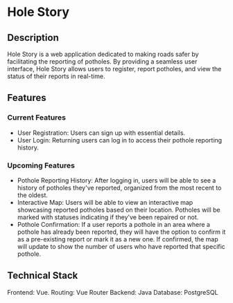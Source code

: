 # Hole Story

## Description

Hole Story is a web application dedicated to making roads safer by facilitating the reporting of potholes. By providing a seamless user interface, Hole Story allows users to register, report potholes, and view the status of their reports in real-time.

## Features

### Current Features

- User Registration: Users can sign up with essential details.
- User Login: Returning users can log in to access their pothole reporting history.

### Upcoming Features

- Pothole Reporting History: After logging in, users will be able to see a history of potholes they've reported, organized from the most recent to the oldest.
- Interactive Map: Users will be able to view an interactive map showcasing reported potholes based on their location. Potholes will be marked with statuses indicating if they've been repaired or not.
- Pothole Confirmation: If a user reports a pothole in an area where a pothole has already been reported, they will have the option to confirm it as a pre-existing report or mark it as a new one. If confirmed, the map will update to show the number of users who have reported that specific pothole.

## Technical Stack

Frontend: Vue.
Routing: Vue Router
Backend: Java
Database: PostgreSQL
